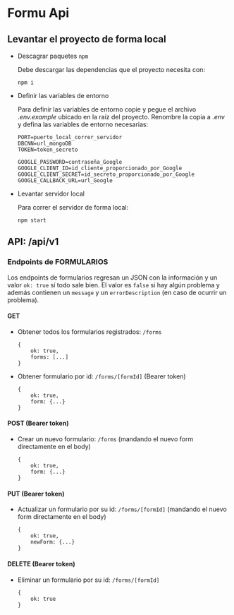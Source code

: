 # Formu Api

## Levantar el proyecto de forma local
* Descagrar paquetes `npm`

    Debe descargar las dependencias que el proyecto necesita con:
    ```
    npm i
    ```

* Definir las variables de entorno

    Para definir las variables de entorno copie y pegue el archivo _.env.example_ ubicado en la raíz del proyecto. Renombre la copia a _.env_ y defina las variables de entorno necesarias:
    ```
    PORT=puerto_local_correr_servidor
    DBCNN=url_mongoDB
    TOKEN=token_secreto

    GOOGLE_PASSWORD=contraseña_Google
    GOOGLE_CLIENT_ID=id_cliente_proporcionado_por_Google
    GOOGLE_CLIENT_SECRET=id_secreto_proporcionado_por_Google
    GOOGLE_CALLBACK_URL=url_Google
    ```
* Levantar servidor local

    Para correr el servidor de forma local:
    ```
    npm start
    ```
## API: /api/v1
### **Endpoints de FORMULARIOS**
Los endpoints de formularios regresan un JSON con la información y un valor `ok: true` sí todo sale bien. El valor es `false` si hay algún problema y además contienen un `message` y un `errorDescription` (en caso de ocurrir un problema).

#### GET 
* Obtener todos los formularios registrados: `/forms`
    ```
    {
        ok: true,
        forms: [...]
    }
    ```
* Obtener formulario por id: `/forms/[formId]` (Bearer token)
    ```
    {
        ok: true,
        form: {...}
    }
    ```

#### POST (Bearer token)
* Crear un nuevo formulario: `/forms` (mandando el nuevo form directamente en el body)
    ```
    {
        ok: true,
        form: {...}
    }
    ``` 

#### PUT (Bearer token)
* Actualizar un formulario por su id: `/forms/[formId]` (mandando el nuevo form directamente en el body)
    ```
    {
        ok: true,
        newForm: {...}
    }
    ```

#### DELETE (Bearer token)
* Eliminar un formulario por su id: `/forms/[formId]`
    ```
    {
        ok: true
    }
    ```
<!-- ---

### **End-points de USUARIOS** -->
